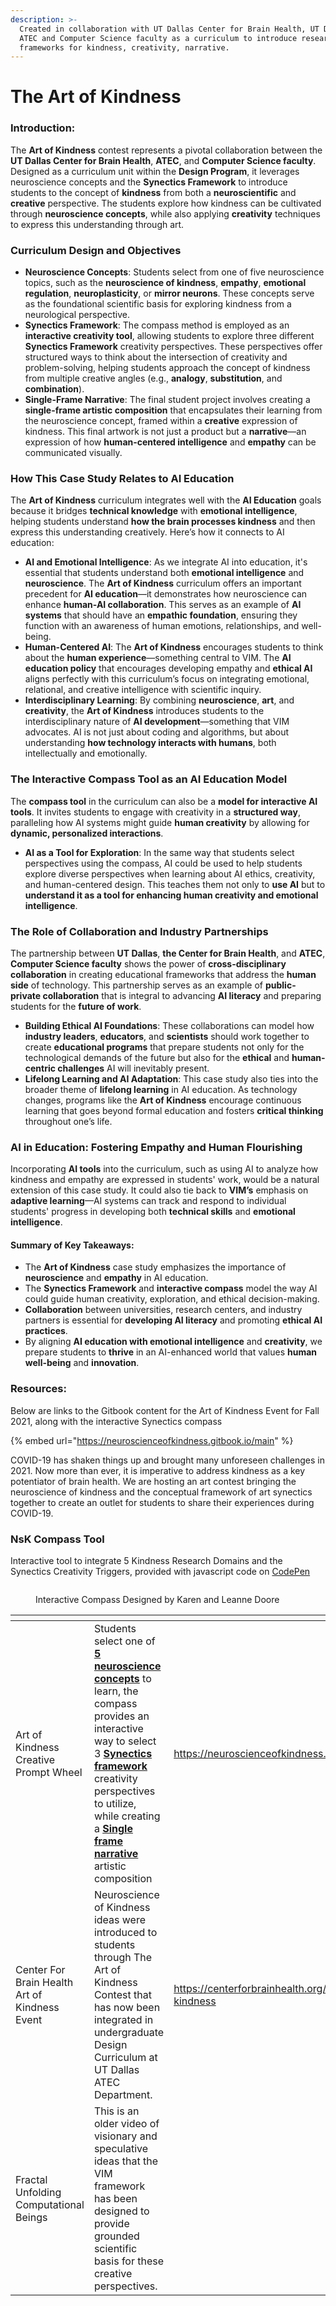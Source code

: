```yaml
---
description: >-
  Created in collaboration with UT Dallas Center for Brain Health, UT Dallas
  ATEC and Computer Science faculty as a curriculum to introduce research &
  frameworks for kindness, creativity, narrative.
---
```


# The Art of Kindness

### Introduction:

The **Art of Kindness** contest represents a pivotal collaboration between the **UT Dallas Center for Brain Health**, **ATEC**, and **Computer Science faculty**. Designed as a curriculum unit within the **Design Program**, it leverages neuroscience concepts and the **Synectics Framework** to introduce students to the concept of **kindness** from both a **neuroscientific** and **creative** perspective. The students explore how kindness can be cultivated through **neuroscience concepts**, while also applying **creativity** techniques to express this understanding through art.

### **Curriculum Design and Objectives**

* **Neuroscience Concepts**: Students select from one of five neuroscience topics, such as the **neuroscience of kindness**, **empathy**, **emotional regulation**, **neuroplasticity**, or **mirror neurons**. These concepts serve as the foundational scientific basis for exploring kindness from a neurological perspective.
* **Synectics Framework**: The compass method is employed as an **interactive creativity tool**, allowing students to explore three different **Synectics Framework** creativity perspectives. These perspectives offer structured ways to think about the intersection of creativity and problem-solving, helping students approach the concept of kindness from multiple creative angles (e.g., **analogy**, **substitution**, and **combination**).
* **Single-Frame Narrative**: The final student project involves creating a **single-frame artistic composition** that encapsulates their learning from the neuroscience concept, framed within a **creative** expression of kindness. This final artwork is not just a product but a **narrative**—an expression of how **human-centered intelligence** and **empathy** can be communicated visually.

### **How This Case Study Relates to AI Education**

The **Art of Kindness** curriculum integrates well with the **AI Education** goals because it bridges **technical knowledge** with **emotional intelligence**, helping students understand **how the brain processes kindness** and then express this understanding creatively. Here’s how it connects to AI education:

* **AI and Emotional Intelligence**: As we integrate AI into education, it's essential that students understand both **emotional intelligence** and **neuroscience**. The **Art of Kindness** curriculum offers an important precedent for **AI education**—it demonstrates how neuroscience can enhance **human-AI collaboration**. This serves as an example of **AI systems** that should have an **empathic foundation**, ensuring they function with an awareness of human emotions, relationships, and well-being.
* **Human-Centered AI**: The **Art of Kindness** encourages students to think about the **human experience**—something central to VIM. The **AI education policy** that encourages developing empathy and **ethical AI** aligns perfectly with this curriculum’s focus on integrating emotional, relational, and creative intelligence with scientific inquiry.
* **Interdisciplinary Learning**: By combining **neuroscience**, **art**, and **creativity**, the **Art of Kindness** introduces students to the interdisciplinary nature of **AI development**—something that VIM advocates. AI is not just about coding and algorithms, but about understanding **how technology interacts with humans**, both intellectually and emotionally.

### The Interactive Compass Tool as an AI Education Model

The **compass tool** in the curriculum can also be a **model for interactive AI tools**. It invites students to engage with creativity in a **structured way**, paralleling how AI systems might guide **human creativity** by allowing for **dynamic, personalized interactions**.

* **AI as a Tool for Exploration**: In the same way that students select perspectives using the compass, AI could be used to help students explore diverse perspectives when learning about AI ethics, creativity, and human-centered design. This teaches them not only to **use AI** but to **understand it as a tool for enhancing human creativity and emotional intelligence**.

### The Role of Collaboration and Industry Partnerships

The partnership between **UT Dallas**, **the Center for Brain Health**, and **ATEC**, **Computer Science faculty** shows the power of **cross-disciplinary collaboration** in creating educational frameworks that address the **human side** of technology. This partnership serves as an example of **public-private collaboration** that is integral to advancing **AI literacy** and preparing students for the **future of work**.

* **Building Ethical AI Foundations**: These collaborations can model how **industry leaders**, **educators**, and **scientists** should work together to create **educational programs** that prepare students not only for the technological demands of the future but also for the **ethical** and **human-centric challenges** AI will inevitably present.
* **Lifelong Learning and AI Adaptation**: This case study also ties into the broader theme of **lifelong learning** in AI education. As technology changes, programs like the **Art of Kindness** encourage continuous learning that goes beyond formal education and fosters **critical thinking** throughout one’s life.

### AI in Education: Fostering Empathy and Human Flourishing

Incorporating **AI tools** into the curriculum, such as using AI to analyze how kindness and empathy are expressed in students' work, would be a natural extension of this case study. It could also tie back to **VIM’s** emphasis on **adaptive learning**—AI systems can track and respond to individual students' progress in developing both **technical skills** and **emotional intelligence**.

#### Summary of Key Takeaways:

* The **Art of Kindness** case study emphasizes the importance of **neuroscience** and **empathy** in AI education.
* The **Synectics Framework** and **interactive compass** model the way AI could guide human creativity, exploration, and ethical decision-making.
* **Collaboration** between universities, research centers, and industry partners is essential for **developing AI literacy** and promoting **ethical AI practices**.
* By aligning **AI education with emotional intelligence** and **creativity**, we prepare students to **thrive** in an AI-enhanced world that values **human well-being** and **innovation**.

### Resources: &#x20;

Below are links to the Gitbook content for the Art of Kindness Event for Fall 2021, along with the interactive Synectics compass

{% embed url="https://neuroscienceofkindness.gitbook.io/main" %}

COVID-19 has shaken things up and brought many unforeseen challenges in 2021. Now more than ever, it is imperative to address kindness as a key potentiator of brain health. We are hosting an art contest bringing the neuroscience of kindness and the conceptual framework of art synectics together to create an outlet for students to share their experiences during COVID-19.

### NsK Compass Tool

Interactive tool to integrate 5 Kindness Research Domains and the Synectics Creativity Triggers, provided with javascript code on [CodePen](https://codepen.io/kdoore/full/eYZwOYN)

<figure><img src="https://neuroscienceofkindness.gitbook.io/~gitbook/image?url=https%3A%2F%2Fmedia.giphy.com%2Fmedia%2FO8veetKDHzD2Roq27m%2Fgiphy.gif&#x26;width=768&#x26;dpr=1&#x26;quality=100&#x26;sign=5ffc696&#x26;sv=2" alt=""><figcaption><p>Interactive Compass Designed by Karen and Leanne Doore</p></figcaption></figure>

<table data-view="cards"><thead><tr><th></th><th></th><th data-hidden data-card-target data-type="content-ref"></th><th data-hidden data-card-cover data-type="files"></th></tr></thead><tbody><tr><td>Art of Kindness <br>Creative Prompt Wheel </td><td>Students select one of <a href="https://neuroscienceofkindness.gitbook.io/main/neuroscience-of-kindness/neuroscience-of-kindness-art-contest/neuroscience-of-kindness"><strong>5 neuroscience concepts</strong></a> to learn, the compass provides an interactive way to select 3 <a href="https://neuroscienceofkindness.gitbook.io/main/neuroscience-of-kindness/neuroscience-of-kindness-art-contest/synectics-framework"><strong>Synectics framework</strong></a> creativity perspectives to utilize, while creating a <a href="https://neuroscienceofkindness.gitbook.io/main/neuroscience-of-kindness/neuroscience-of-kindness-art-contest/single-frame-narrative-examples"><strong>Single frame narrative</strong> </a>artistic composition</td><td><a href="https://neuroscienceofkindness.gitbook.io/main">https://neuroscienceofkindness.gitbook.io/main</a></td><td><a href="../../.gitbook/assets/NKS_Synectics-animation.gif">NKS_Synectics-animation.gif</a></td></tr><tr><td>Center For Brain Health<br>Art of Kindness Event</td><td>Neuroscience of Kindness ideas were introduced to students through The Art of Kindness Contest that has now been integrated in undergraduate Design Curriculum at UT Dallas ATEC Department.</td><td><a href="https://centerforbrainhealth.org/events/art-of-kindness">https://centerforbrainhealth.org/events/art-of-kindness</a></td><td><a href="../../.gitbook/assets/Screenshot 2025-04-28 at 8.35.30 AM.png">Screenshot 2025-04-28 at 8.35.30 AM.png</a></td></tr><tr><td>Fractal Unfolding<br>Computational Beings</td><td>This is an older video of visionary and speculative ideas that the VIM framework has been designed to provide grounded scientific basis for these creative perspectives.</td><td></td><td><a href="../../.gitbook/assets/fractal_Unfolding.avif">fractal_Unfolding.avif</a></td></tr></tbody></table>
